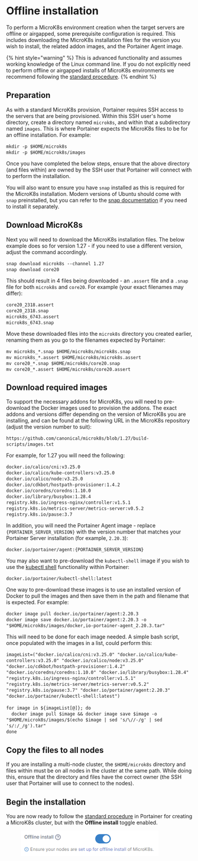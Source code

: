 # Offline installation

To perform a MicroK8s environment creation when the target servers are offline or airgapped, some prerequisite configuration is required. This includes downloading the MicroK8s installation files for the version you wish to install, the related addon images, and the Portainer Agent image.

{% hint style="warning" %}
This is advanced functionality and assumes working knowledge of the Linux command line. If you do not explicitly need to perform offline or airgapped installs of MicroK8s environments we recommend following the [standard procedure](./).
{% endhint %}

## Preparation

As with a standard MicroK8s provision, Portainer requires SSH access to the servers that are being provisioned. Within this SSH user's home directory, create a directory named `microk8s`, and within that a subdirectory named `images`. This is where Portainer expects the MicroK8s files to be for an offline installation. For example:

```
mkdir -p $HOME/microk8s
mkdir -p $HOME/microk8s/images
```

Once you have completed the below steps, ensure that the above directory (and files within) are owned by the SSH user that Portainer will connect with to perform the installation.

You will also want to ensure you have `snap` installed as this is required for the MicroK8s installation. Modern versions of Ubuntu should come with `snap` preinstalled, but you can refer to the [snap documentation](https://snapcraft.io/docs/installing-snap-on-ubuntu) if you need to install it separately.

## Download MicroK8s

Next you will need to download the MicroK8s installation files. The below example does so for version 1.27 - if you need to use a different version, adjust the command accordingly.

```
snap download microk8s --channel 1.27
snap download core20
```

This should result in 4 files being downloaded - an `.assert` file and a `.snap` file for both `microk8s` and `core20`. For example (your exact filenames may differ):

```
core20_2318.assert
core20_2318.snap
microk8s_6743.assert
microk8s_6743.snap
```

Move these downloaded files into the `microk8s` directory you created earlier, renaming them as you go to the filenames expected by Portainer:

```
mv microk8s_*.snap $HOME/microk8s/microk8s.snap
mv microk8s_*.assert $HOME/microk8s/microk8s.assert
mv core20_*.snap $HOME/microk8s/core20.snap
mv core20_*.assert $HOME/microk8s/core20.assert
```

## Download required images

To support the necessary addons for MicroK8s, you will need to pre-download the Docker images used to provision the addons. The exact addons and versions differ depending on the version of MicroK8s you are installing, and can be found at the following URL in the MicroK8s repository (adjust the version number to suit):

```
https://github.com/canonical/microk8s/blob/1.27/build-scripts/images.txt
```

For example, for 1.27 you will need the following:

```
docker.io/calico/cni:v3.25.0
docker.io/calico/kube-controllers:v3.25.0
docker.io/calico/node:v3.25.0
docker.io/cdkbot/hostpath-provisioner:1.4.2
docker.io/coredns/coredns:1.10.0
docker.io/library/busybox:1.28.4
registry.k8s.io/ingress-nginx/controller:v1.5.1
registry.k8s.io/metrics-server/metrics-server:v0.5.2
registry.k8s.io/pause:3.7
```

In addition, you will need the Portainer Agent image - replace `{PORTAINER_SERVER_VERSION}` with the version number that matches your Portainer Server installation (for example, `2.20.3`):

```
docker.io/portainer/agent:{PORTAINER_SERVER_VERSION}
```

You may also want to pre-download the `kubectl-shell` image if you wish to use the [kubectl shell](../../../../../user/kubernetes/kubectl.md) functionality within Portainer:

```
docker.io/portainer/kubectl-shell:latest
```

One way to pre-download these images is to use an installed version of Docker to pull the images and then save them in the path and filename that is expected. For example:

```
docker image pull docker.io/portainer/agent:2.20.3
docker image save docker.io/portainer/agent:2.20.3 -o "$HOME/microk8s/images/docker,io-portainer-agent_2.20.3.tar"
```

This will need to be done for each image needed. A simple bash script, once populated with the images in a list, could perform this:

```
imageList=("docker.io/calico/cni:v3.25.0" "docker.io/calico/kube-controllers:v3.25.0" "docker.io/calico/node:v3.25.0" "docker.io/cdkbot/hostpath-provisioner:1.4.2" "docker.io/coredns/coredns:1.10.0" "docker.io/library/busybox:1.28.4" "registry.k8s.io/ingress-nginx/controller:v1.5.1" "registry.k8s.io/metrics-server/metrics-server:v0.5.2" "registry.k8s.io/pause:3.7" "docker.io/portainer/agent:2.20.3" "docker.io/portainer/kubectl-shell:latest")

for image in ${imageList[@]}; do
  docker image pull $image && docker image save $image -o "$HOME/microk8s/images/$(echo $image | sed 's/\//-/g' | sed 's/:/_/g').tar"
done
```

## Copy the files to all nodes

If you are installing a multi-node cluster, the `$HOME/microk8s` directory and files within must be on all nodes in the cluster at the same path. While doing this, ensure that the directory and files have the correct owner (the SSH user that Portainer will use to connect to the nodes).

## Begin the installation

You are now ready to follow the [standard procedure](./) in Portainer for creating a MicroK8s cluster, but with the **Offline install** toggle enabled.

<figure><img src="../../../../../.gitbook/assets/2.20.3-environments-add-k8s-create-offline-toggle.png" alt=""><figcaption></figcaption></figure>
